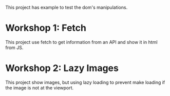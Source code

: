 This project has example to test the dom's manipulations.

# Workshop 1: Fetch

This project use fetch to get information from an API and show it in html from JS.


# Workshop 2: Lazy Images

This project show images, but using lazy loading to prevent make loading if the image is not at the viewport.
